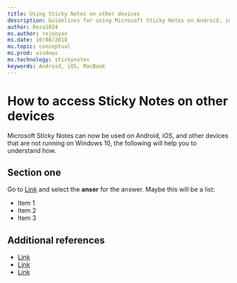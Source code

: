 ```yaml
---
title: Using Sticky Notes on other devices
description: Guidelines for using Microsoft Sticky Notes on Android, iOS, and other devices that are not running on Windows 10. 
author: Reza1024
ms.author: rejooyan
ms.date: 10/08/2018
ms.topic: conceptual
ms.prod: windows
ms.technology: stickynotes
keywords: Android, iOS, MacBook
---
```


# How to access Sticky Notes on other devices

Microsoft Sticky Notes can now be used on Android, iOS, and other devices that are not running on Windows 10, the following will help you to understand how.


## Section one

Go to [Link](https://docs.microsoft.com) and select the **anser** for the answer. 
Maybe this will be a list: 
* Item 1 
* Item 2  
* Item 3 

## Additional references

* [Link](https://docs.microsoft.com)
* [Link](https://docs.microsoft.com)
* [Link](https://docs.microsoft.com)
